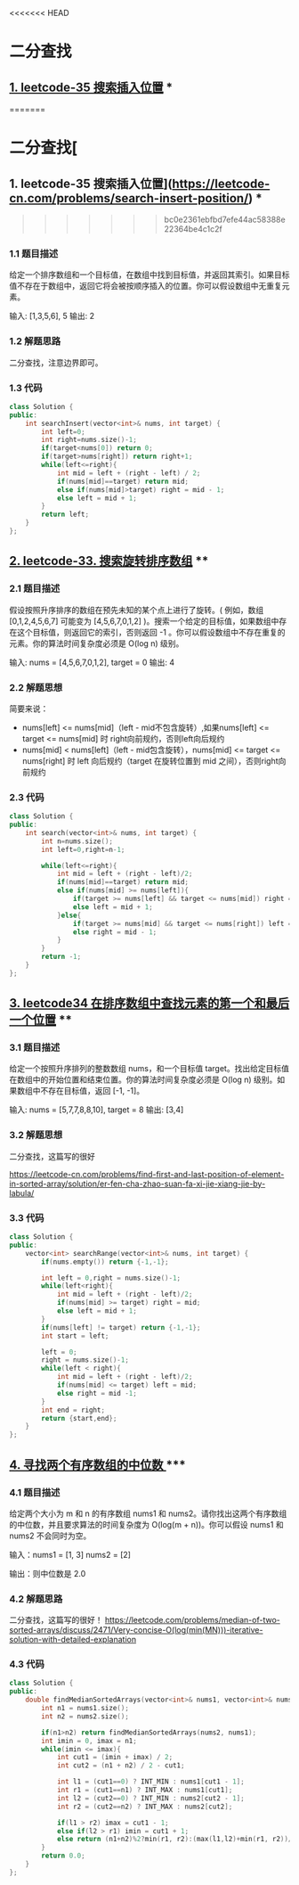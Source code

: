 <<<<<<< HEAD
# 二分查找

## [1. leetcode-35 搜索插入位置](https://leetcode-cn.com/problems/search-insert-position/) *
=======
# 二分查找[

## 1. leetcode-35 搜索插入位置](https://leetcode-cn.com/problems/search-insert-position/) *
>>>>>>> bc0e2361ebfbd7efe44ac58388e22364be4c1c2f

### 1.1 题目描述

给定一个排序数组和一个目标值，在数组中找到目标值，并返回其索引。如果目标值不存在于数组中，返回它将会被按顺序插入的位置。你可以假设数组中无重复元素。



输入: [1,3,5,6], 5
输出: 2



### 1.2 解题思路

二分查找，注意边界即可。



### 1.3 代码

```cpp
class Solution {
public:
    int searchInsert(vector<int>& nums, int target) {
        int left=0;
        int right=nums.size()-1;
        if(target<nums[0]) return 0;
        if(target>nums[right]) return right+1;
        while(left<=right){
            int mid = left + (right - left) / 2;
            if(nums[mid]==target) return mid;
            else if(nums[mid]>target) right = mid - 1;
            else left = mid + 1;
        }
        return left;
    }
};
```



## [2. leetcode-33. 搜索旋转排序数组](https://leetcode-cn.com/problems/search-in-rotated-sorted-array/) **

### 2.1 题目描述

假设按照升序排序的数组在预先未知的某个点上进行了旋转。( 例如，数组 [0,1,2,4,5,6,7] 可能变为 [4,5,6,7,0,1,2] )。搜索一个给定的目标值，如果数组中存在这个目标值，则返回它的索引，否则返回 -1 。你可以假设数组中不存在重复的元素。你的算法时间复杂度必须是 O(log n) 级别。



输入: nums = [4,5,6,7,0,1,2], target = 0
输出: 4



### 2.2 解题思想

简要来说：

- nums[left] <= nums[mid]（left - mid不包含旋转）,如果nums[left] <= target <= nums[mid] 时 right向前规约，否则left向后规约
- nums[mid] < nums[left]（left - mid包含旋转），nums[mid] <= target <=  nums[right] 时 left 向后规约（target 在旋转位置到 mid 之间），否则right向前规约



### 2.3 代码

```cpp
class Solution {
public:
    int search(vector<int>& nums, int target) {
        int n=nums.size();
        int left=0,right=n-1;

        while(left<=right){
            int mid = left + (right - left)/2;
            if(nums[mid]==target) return mid;
            else if(nums[mid] >= nums[left]){
                if(target >= nums[left] && target <= nums[mid]) right = mid - 1;
                else left = mid + 1;
            }else{
                if(target >= nums[mid] && target <= nums[right]) left = mid + 1;
                else right = mid - 1;
            }
        }
        return -1;
    }
};

```



## [3. leetcode34 在排序数组中查找元素的第一个和最后一个位置](https://leetcode-cn.com/problems/find-first-and-last-position-of-element-in-sorted-array/) **

### 3.1 题目描述

给定一个按照升序排列的整数数组 nums，和一个目标值 target。找出给定目标值在数组中的开始位置和结束位置。你的算法时间复杂度必须是 O(log n) 级别。如果数组中不存在目标值，返回 [-1, -1]。



输入: nums = [5,7,7,8,8,10], target = 8
输出: [3,4]



### 3.2 解题思想

二分查找，这篇写的很好

https://leetcode-cn.com/problems/find-first-and-last-position-of-element-in-sorted-array/solution/er-fen-cha-zhao-suan-fa-xi-jie-xiang-jie-by-labula/



### 3.3 代码

```cpp
class Solution {
public:
    vector<int> searchRange(vector<int>& nums, int target) {
        if(nums.empty()) return {-1,-1};

        int left = 0,right = nums.size()-1;
        while(left<right){
            int mid = left + (right - left)/2;
            if(nums[mid] >= target) right = mid;
            else left = mid + 1;
        }
        if(nums[left] != target) return {-1,-1};
        int start = left;

        left = 0;
        right = nums.size()-1;
        while(left < right){
            int mid = left + (right - left)/2;
            if(nums[mid] <= target) left = mid;
            else right = mid -1;
        }
        int end = right;
        return {start,end};   
    }
};
```



## [4. 寻找两个有序数组的中位数 ](https://leetcode-cn.com/problems/median-of-two-sorted-arrays/) ***

### 4.1 题目描述

给定两个大小为 m 和 n 的有序数组 nums1 和 nums2。请你找出这两个有序数组的中位数，并且要求算法的时间复杂度为 O(log(m + n))。你可以假设 nums1 和 nums2 不会同时为空。



输入：nums1 = [1, 3]    nums2 = [2]

输出：则中位数是 2.0



### 4.2 解题思路

二分查找，这篇写的很好！ https://leetcode.com/problems/median-of-two-sorted-arrays/discuss/2471/Very-concise-O(log(min(MN)))-iterative-solution-with-detailed-explanation 



### 4.3 代码

```cpp
class Solution {
public:
    double findMedianSortedArrays(vector<int>& nums1, vector<int>& nums2) {
        int n1 = nums1.size();
        int n2 = nums2.size();

        if(n1>n2) return findMedianSortedArrays(nums2, nums1);
        int imin = 0, imax = n1;
        while(imin <= imax){
            int cut1 = (imin + imax) / 2;
            int cut2 = (n1 + n2) / 2 - cut1;

            int l1 = (cut1==0) ? INT_MIN : nums1[cut1 - 1];
            int r1 = (cut1==n1) ? INT_MAX : nums1[cut1];
            int l2 = (cut2==0) ? INT_MIN : nums2[cut2 - 1];
            int r2 = (cut2==n2) ? INT_MAX : nums2[cut2];

            if(l1 > r2) imax = cut1 - 1;
            else if(l2 > r1) imin = cut1 + 1;
            else return (n1+n2)%2?min(r1, r2):(max(l1,l2)+min(r1, r2))/2.0;
        }
        return 0.0;
    }
};
```

